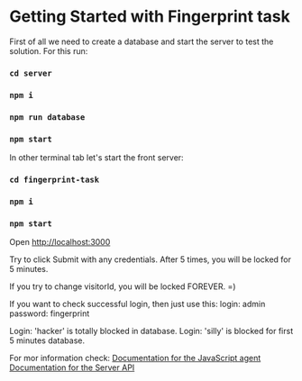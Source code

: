 # Getting Started with Fingerprint task

First of all we need to create a database and start the server to test the solution. For this run:
### `cd server`
### `npm i`
### `npm run database`
### `npm start`

In other terminal tab let's start the front server:
### `cd fingerprint-task`
### `npm i`
### `npm start`

Open [http://localhost:3000](http://localhost:3000)

Try to click Submit with any credentials.
After 5 times, you will be locked for 5 minutes.

If you try to change visitorId, you will be locked FOREVER. =)

If you want to check successful login, then just use this:
login: admin
password: fingerprint

Login: 'hacker' is totally blocked in database.
Login: 'silly' is blocked for first 5 minutes database.

For mor information check:
[Documentation for the JavaScript agent](https://dev.fingerprintjs.com/docs/quick-start-guide#js-agent)
[Documentation for the Server API](https://dev.fingerprintjs.com/docs/server-api)
